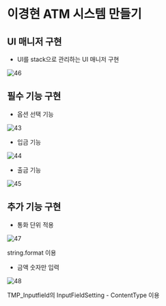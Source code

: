 # 이경현 ATM 시스템 만들기

## UI 매니저 구현

- UI를 stack으로 관리하는 UI 매니저 구현

![46](https://github.com/516lkh/ATM/assets/82098924/0f9ae049-148a-4cea-8430-dddf2d84dfdb)

## 필수 기능 구현

- 옵션 선택 기능

![43](https://github.com/516lkh/ATM/assets/82098924/cc40e673-8ba9-4add-8a3f-5a6da11507e5)

- 입금 기능
  
![44](https://github.com/516lkh/ATM/assets/82098924/20d04018-b87a-4dfc-a8c4-ca8cea269909)

- 출금 기능
  
![45](https://github.com/516lkh/ATM/assets/82098924/21684c5e-15b7-46bb-811c-ef78144bd11d)

## 추가 기능 구현

- 통화 단위 적용
  
![47](https://github.com/516lkh/ATM/assets/82098924/943d469d-9100-4c57-844f-26514f3da56e)

string.format 이용


- 금액 숫자만 입력

![48](https://github.com/516lkh/ATM/assets/82098924/a57b739e-4ae1-4a0f-9391-0e2b5fed654e)

TMP_Inputfield의 InputFieldSetting - ContentType 이용
